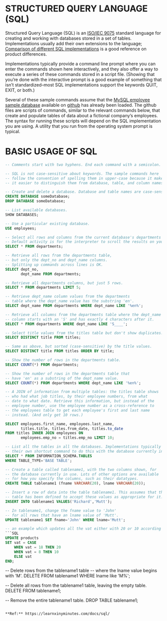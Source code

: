 # STRUCTURED QUERY LANGUAGE (SQL)

Structured Query Language (SQL) is an [ISO/IEC 9075](https://www.iso.org/standard/63555.html) standard language for creating and working with databases stored in a set of tables. Implementations usually add their own extensions to the language; [Comparison of different SQL implementations](http://troels.arvin.dk/db/rdbms/) is a good reference on product differences.

Implementations typically provide a command line prompt where you can enter the commands shown here interactively, and they also offer a way to execute a series of these commands stored in a script file. (Showing that you’re done with the interactive prompt is a good example of something that isn’t standardized–most SQL implementations support the keywords QUIT, EXIT, or both.)

Several of these sample commands assume that the [MySQL employee sample database](https://dev.mysql.com/doc/employee/en/) available on [github](https://github.com/datacharmer/test_db) has already been loaded. The github files are scripts of commands, similar to the relevant commands below, that create and populate tables of data about a fictional company’s employees. The syntax for running these scripts will depend on the SQL implementation you are using. A utility that you run from the operating system prompt is typical.

# BASIC USAGE OF SQL

````SQL
-- Comments start with two hyphens. End each command with a semicolon.

-- SQL is not case-sensitive about keywords. The sample commands here
-- follow the convention of spelling them in upper-case because it makes
-- it easier to distinguish them from database, table, and column names.

-- Create and delete a database. Database and table names are case-sensitive.
CREATE DATABASE someDatabase;
DROP DATABASE someDatabase;

-- List available databases.
SHOW DATABASES;

-- Use a particular existing database.
USE employees;

-- Select all rows and columns from the current database's departments table.
-- Default activity is for the interpreter to scroll the results on your screen.
SELECT * FROM departments;

-- Retrieve all rows from the departments table,
-- but only the dept_no and dept_name columns.
-- Splitting up commands across lines is OK.
SELECT dept_no,
       dept_name FROM departments;

-- Retrieve all departments columns, but just 5 rows.
SELECT * FROM departments LIMIT 5;

-- Retrieve dept_name column values from the departments
-- table where the dept_name value has the substring 'en'.
SELECT dept_name FROM departments WHERE dept_name LIKE '%en%';

-- Retrieve all columns from the departments table where the dept_name
-- column starts with an 'S' and has exactly 4 characters after it.
SELECT * FROM departments WHERE dept_name LIKE 'S____';

-- Select title values from the titles table but don't show duplicates.
SELECT DISTINCT title FROM titles;

-- Same as above, but sorted (case-sensitive) by the title values.
SELECT DISTINCT title FROM titles ORDER BY title;

-- Show the number of rows in the departments table.
SELECT COUNT(*) FROM departments;

-- Show the number of rows in the departments table that
-- have 'en' as a substring of the dept_name value.
SELECT COUNT(*) FROM departments WHERE dept_name LIKE '%en%';

-- A JOIN of information from multiple tables: the titles table shows
-- who had what job titles, by their employee numbers, from what
-- date to what date. Retrieve this information, but instead of the
-- employee number, use the employee number as a cross-reference to
-- the employees table to get each employee's first and last name
-- instead. (And only get 10 rows.)

SELECT employees.first_name, employees.last_name,
       titles.title, titles.from_date, titles.to_date
FROM titles INNER JOIN employees ON
       employees.emp_no = titles.emp_no LIMIT 10;

-- List all the tables in all the databases. Implementations typically provide
-- their own shortcut command to do this with the database currently in use.
SELECT * FROM INFORMATION_SCHEMA.TABLES
WHERE TABLE_TYPE='BASE TABLE';

-- Create a table called tablename1, with the two columns shown, for
-- the database currently in use. Lots of other options are available
-- for how you specify the columns, such as their datatypes.
CREATE TABLE tablename1 (fname VARCHAR(20), lname VARCHAR(20));

-- Insert a row of data into the table tablename1. This assumes that the
-- table has been defined to accept these values as appropriate for it.
INSERT INTO tablename1 VALUES('Richard','Mutt');

-- In tablename1, change the fname value to 'John'
-- for all rows that have an lname value of 'Mutt'.
UPDATE tablename1 SET fname='John' WHERE lname='Mutt';

-- an example which updates all the vat either with 20 or 10 according to its initial value
```SQL
UPDATE products
SET vat = CASE
    WHEN vat = 18 THEN 20
    WHEN vat = 8 THEN 10
    ELSE vat
END;
````

-- Delete rows from the tablename1 table
-- where the lname value begins with 'M'.
DELETE FROM tablename1 WHERE lname like 'M%';

-- Delete all rows from the tablename1 table, leaving the empty table.
DELETE FROM tablename1;

-- Remove the entire tablename1 table.
DROP TABLE tablename1;

```

**Ref:** https://learnxinyminutes.com/docs/sql/
```
